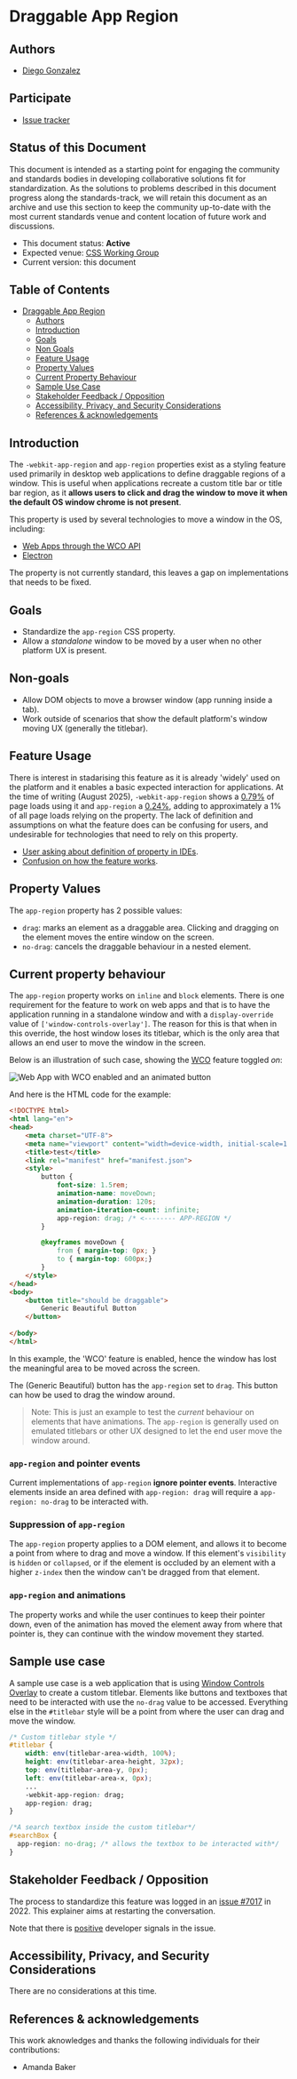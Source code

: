 # Draggable App Region 

## Authors

- [Diego Gonzalez](https://github.com/diekus)

## Participate

- [Issue tracker](https://github.com/MicrosoftEdge/MSEdgeExplainers/labels/Draggable%20App%20Region)

## Status of this Document

This document is intended as a starting point for engaging the community and
standards bodies in developing collaborative solutions fit for standardization.
As the solutions to problems described in this document progress along the
standards-track, we will retain this document as an archive and use this section
to keep the community up-to-date with the most current standards venue and
content location of future work and discussions.

* This document status: **Active**
* Expected venue: [CSS Working Group](https://www.w3.org/Style/CSS/)
* Current version: this document

## Table of Contents

- [Draggable App Region](#draggable-app-region)
  - [Authors](#authors)
  - [Introduction](#introduction)
  - [Goals](#goals)
  - [Non Goals](#non-goals)
  - [Feature Usage](#feature-usage)
  - [Property Values](#property-values)
  - [Current Property Behaviour](#current-property-behaviour)
  - [Sample Use Case](#sample-use-case)
  - [Stakeholder Feedback / Opposition](#stakeholder-feedback--opposition)
  - [Accessibility, Privacy, and Security Considerations](#accessibility-privacy-and-security-considerations)
  - [References \& acknowledgements](#references--acknowledgements)


## Introduction

The `-webkit-app-region` and `app-region` properties exist as a styling feature used primarily in desktop web applications to define draggable regions of a window. This is useful when applications recreate a custom title bar or title bar region, as it **allows users to click and drag the window to move it when the default OS window chrome is not present**.

This property is used by several technologies to move a window in the OS, including:
* [Web Apps through the WCO API](https://wicg.github.io/window-controls-overlay/)
* [Electron](https://www.electronjs.org/docs/latest/tutorial/custom-window-interactions#custom-draggable-regions)

The property is not currently standard, this leaves a gap on implementations that needs to be fixed. 

## Goals

* Standardize the `app-region` CSS property.
* Allow a _standalone_ window to be moved by a user when no other platform UX is present.

## Non-goals

* Allow DOM objects to move a browser window (app running inside a tab).
* Work outside of scenarios that show the default platform's window moving UX (generally the titlebar).

## Feature Usage

There is interest in stadarising this feature as it is already 'widely' used on the platform and it enables a basic expected interaction for applications. At the time of writing (August 2025), `-webkit-app-region` shows a [0.79%](https://chromestatus.com/metrics/css/timeline/popularity/412) of page loads using it and `app-region` a [0.24%](https://chromestatus.com/metrics/css/timeline/popularity/702), adding to approximately a 1% of all page loads relying on the property. The lack of definition and assumptions on what the feature does can be confusing for users, and undesirable for technologies that need to rely on this property.

* [User asking about definition of property in IDEs](https://stackoverflow.com/questions/54448328/why-is-webkit-app-region-not-a-defined-css-property-in-most-code-editors).
* [Confusion on how the feature works](https://github.com/electron/electron/issues/1354).

## Property Values

The `app-region` property has 2 possible values:
* `drag`: marks an element as a draggable area. Clicking and dragging on the element moves the entire window on the screen.
* `no-drag`: cancels the draggable behaviour in a nested element.

## Current property behaviour

The `app-region` property works on `inline` and `block` elements. There is one requirement for the feature to work on web apps and that is to have the application running in a standalone window and with a `display-override` value of `['window-controls-overlay']`. The reason for this is that when in this override, the host window loses its titlebar, which is the only area that allows an end user to move the window in the screen.

Below is an illustration of such case, showing the [WCO](https://developer.mozilla.org/en-US/docs/Web/API/Window_Controls_Overlay_API) feature toggled _on_:

![Web App with WCO enabled and an animated button](image1.png)

And here is the HTML code for the example:

```html
<!DOCTYPE html>
<html lang="en">
<head>
    <meta charset="UTF-8">
    <meta name="viewport" content="width=device-width, initial-scale=1.0">
    <title>test</title>
    <link rel="manifest" href="manifest.json">
    <style>
        button {
            font-size: 1.5rem;
            animation-name: moveDown;
            animation-duration: 120s;
            animation-iteration-count: infinite;
            app-region: drag; /* <-------- APP-REGION */
        }

        @keyframes moveDown {
            from { margin-top: 0px; }
            to { margin-top: 600px;}
        }
    </style>
</head>
<body>
    <button title="should be draggable">
        Generic Beautiful Button
    </button>
    
</body>
</html>
```

In this example, the 'WCO' feature is enabled, hence the window has lost the meaningful area to be moved across the screen.

The (Generic Beautiful) button has the `app-region` set to `drag`. This button can how be used to drag the window around.

> Note: This is just an example to test the _current_ behaviour on elements that have animations. The `app-region` is generally used on emulated titlebars or other UX designed to let the end user move the window around.

### `app-region` and pointer events

Current implementations of `app-region` **ignore pointer events**. Interactive elements inside an area defined with `app-region: drag` will require a `app-region: no-drag` to be interacted with.

### Suppression of `app-region`

The `app-region` property applies to a DOM element, and allows it to become a point from where to drag and move a window. If this element's `visibility` is `hidden` or `collapsed`, or if the element is occluded by an element with a higher `z-index` then the window can't be dragged from that element.

### `app-region` and animations
The property works and while the user continues to keep their pointer down, even of the animation has moved the element away from where that pointer is, they can continue with the window movement they started. 

## Sample use case

A sample use case is a web application that is using [Window Controls Overlay](https://developer.mozilla.org/en-US/docs/Web/API/Window_Controls_Overlay_API) to create a custom titlebar. Elements like buttons and textboxes that need to be interacted with use the `no-drag` value to be accessed. Everything else in the `#titlebar` style will be a point from where the user can drag and move the window.

```css
/* Custom titlebar style */
#titlebar {
    width: env(titlebar-area-width, 100%);
    height: env(titlebar-area-height, 32px);
    top: env(titlebar-area-y, 0px);
    left: env(titlebar-area-x, 0px);
    ...
    -webkit-app-region: drag;
    app-region: drag;
}

/*A search textbox inside the custom titlebar*/
#searchBox {
  app-region: no-drag; /* allows the textbox to be interacted with*/
}
```
## Stakeholder Feedback / Opposition
The process to standardize this feature was logged in an [issue #7017](https://github.com/w3c/csswg-drafts/issues/7017) in 2022. This explainer aims at restarting the conversation. 

Note that there is [positive](https://github.com/w3c/csswg-drafts/issues/7017#issuecomment-1609114145) developer signals in the issue.

## Accessibility, Privacy, and Security Considerations
There are no considerations at this time.

## References & acknowledgements

This work aknowledges and thanks the following individuals for their contributions:

- Amanda Baker
